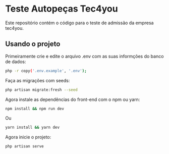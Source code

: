 # Teste Autopeças Tec4you 

Este repositório contém o código para o teste de admissão da empresa tec4you.
## Usando o projeto

Primeiramente crie e edite o arquivo .env com as suas informções do banco de dados:
```bash
php -r copy('.env.example', '.env');
```
Faça as migrações com seeds:
```bash
php artisan migrate:fresh --seed
```
Agora instale as dependências do front-end com o npm ou yarn:
```bash
npm install && npm run dev
```
Ou
```bash
yarn install && yarn dev
```
Agora inicie o projeto:
```bash
php artisan serve
```
